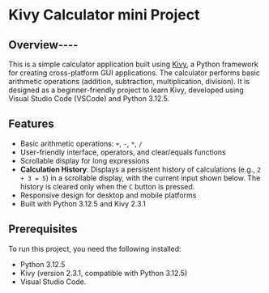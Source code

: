 # Kivy Calculator mini Project

## Overview----
This is a simple calculator application built using [Kivy](https://kivy.org/),
a Python framework for creating cross-platform GUI applications.
The calculator performs basic arithmetic operations (addition, subtraction,
multiplication, division). It is designed as a beginner-friendly project
to learn Kivy, developed using Visual Studio Code (VSCode) and Python 3.12.5.

## Features
- Basic arithmetic operations: `+`, `-`, `*`, `/`
- User-friendly interface, operators, and clear/equals functions
- Scrollable display for long expressions
- **Calculation History**: Displays a persistent history of calculations
    (e.g., `2 + 3 = 5`) in a scrollable display, with the current input shown below.
    The history is cleared only when the `C` button is pressed.
- Responsive design for desktop and mobile platforms
- Built with Python 3.12.5 and Kivy 2.3.1


## Prerequisites
To run this project, you need the following installed:
- Python 3.12.5
- Kivy (version 2.3.1, compatible with Python 3.12.5)
- Visual Studio Code.
